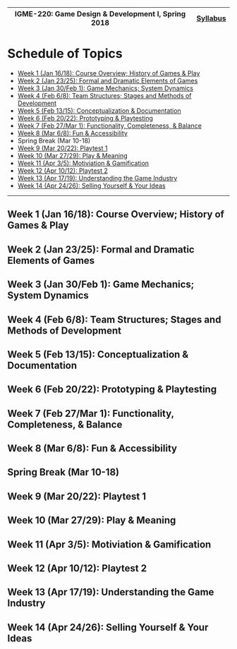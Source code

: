 |  IGME-220: Game Design & Development I, Spring 2018 | [Syllabus](README.md) |
|--------------------------------|-----------------------------------------------------|
# Schedule of Topics
- [Week 1 (Jan 16/18): Course Overview; History of Games & Play](#week1)
- [Week 2 (Jan 23/25): Formal and Dramatic Elements of Games](#week2)
- [Week 3 (Jan 30/Feb 1): Game Mechanics; System Dynamics](#week3)
- [Week 4 (Feb 6/8): Team Structures;  Stages and Methods of Development](#week4)
- [Week 5 (Feb 13/15): Conceptualization & Documentation](#week5)
- [Week 6 (Feb 20/22): Prototyping & Playtesting](#week6)
- [Week 7 (Feb 27/Mar 1): Functionality, Completeness, & Balance](#week7)
- [Week 8 (Mar 6/8): Fun & Accessibility](#week8)
- Spring Break (Mar 10-18)
- [Week 9 (Mar 20/22): Playtest 1](#week9)
- [Week 10 (Mar 27/29): Play & Meaning](#week10)
- [Week 11 (Apr 3/5): Motiviation & Gamification](#week11)
- [Week 12 (Apr 10/12): Playtest 2](#week12)
- [Week 13 (Apr 17/19): Understanding the Game Industry](#week13)
- [Week 14 (Apr 24/26): Selling Yourself & Your Ideas](#week14)

<hr>

## <a name="week1">Week 1</a> (Jan 16/18): Course Overview; History of Games & Play

## <a name="week2">Week 2</a> (Jan 23/25): Formal and Dramatic Elements of Games

## <a name="week3">Week 3</a> (Jan 30/Feb 1): Game Mechanics; System Dynamics

## <a name="week4">Week 4</a> (Feb 6/8): Team Structures;  Stages and Methods of Development

## <a name="week5">Week 5</a> (Feb 13/15): Conceptualization & Documentation

## <a name="week6">Week 6</a> (Feb 20/22): Prototyping & Playtesting

## <a name="week7">Week 7</a> (Feb 27/Mar 1): Functionality, Completeness, & Balance

## <a name="week8">Week 8</a> (Mar 6/8): Fun & Accessibility

## Spring Break (Mar 10-18)

## <a name="week9">Week 9</a> (Mar 20/22): Playtest 1

## <a name="week10">Week 10</a> (Mar 27/29): Play & Meaning

## <a name="week11">Week 11</a> (Apr 3/5): Motiviation & Gamification

## <a name="week12">Week 12</a> (Apr 10/12): Playtest 2

## <a name="week13">Week 13</a> (Apr 17/19): Understanding the Game Industry

## <a name="week14">Week 14</a> (Apr 24/26): Selling Yourself & Your Ideas

